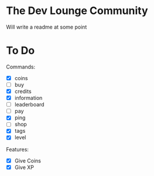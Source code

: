 # The Dev Lounge Community

Will write a readme at some point

# To Do

Commands:

-   [x] coins
-   [ ] buy
-   [x] credits
-   [x] information
-   [ ] leaderboard
-   [ ] pay
-   [x] ping
-   [ ] shop
-   [x] tags
-   [x] level

Features:

-   [x] Give Coins
-   [x] Give XP
